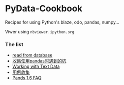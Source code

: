 # PyData-Cookbook
Recipes for using Python's blaze, odo, pandas, numpy...

Viwer using `nbviewer.ipython.org`

### The list

* [read from database](http://nbviewer.ipython.org/github/frusciante/PyData-Cookbook/blob/master/read_from_db.ipynb)
* [收集使用pandas时遇到的坑](http://nbviewer.ipython.org/github/frusciante/PyData-Cookbook/blob/master/kengs_of_pandas.ipynb)
* [Working with Text Data](http://nbviewer.ipython.org/github/frusciante/PyData-Cookbook/blob/master/Working%20with%20Text%20Data.ipynb)
* [用例收集](http://nbviewer.ipython.org/github/frusciante/PyData-Cookbook/blob/master/cases_using_pandas.ipynb)
* [Pands 1.6 FAQ](http://nbviewer.ipython.org/github/frusciante/PyData-Cookbook/blob/master/pandas%201.6%20FAQ.ipynb)
